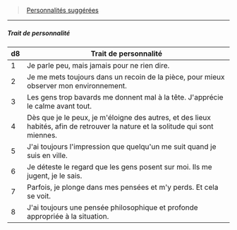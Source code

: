 ﻿---
!Generic
Id: background_solitaire_hd.md#trait-de-personnalité
ParentLink: background_solitaire_hd.md#personnalités-suggérées
Name: Trait de personnalité
ParentName: Personnalités suggérées
NameLevel: 5
---
> [Personnalités suggérées](hd_background_solitaire_personnalites_suggerees.md)

---

##### Trait de personnalité

|d8|Trait de personnalité|
|---|---|
|1|Je parle peu, mais jamais pour ne rien dire.|
|2|Je me mets toujours dans un recoin de la pièce, pour mieux observer mon environnement.|
|3|Les gens trop bavards me donnent mal à la tête. J'apprécie le calme avant tout.|
|4|Dès que je le peux, je m'éloigne des autres, et des lieux habités, afin de retrouver la nature et la solitude qui sont miennes.|
|5|J'ai toujours l'impression que quelqu'un me suit quand je suis en ville.|
|6|Je déteste le regard que les gens posent sur moi. Ils me jugent, je le sais.|
|7|Parfois, je plonge dans mes pensées et m'y perds. Et cela se voit.|
|8|J'ai toujours une pensée philosophique et profonde appropriée à la situation.|

